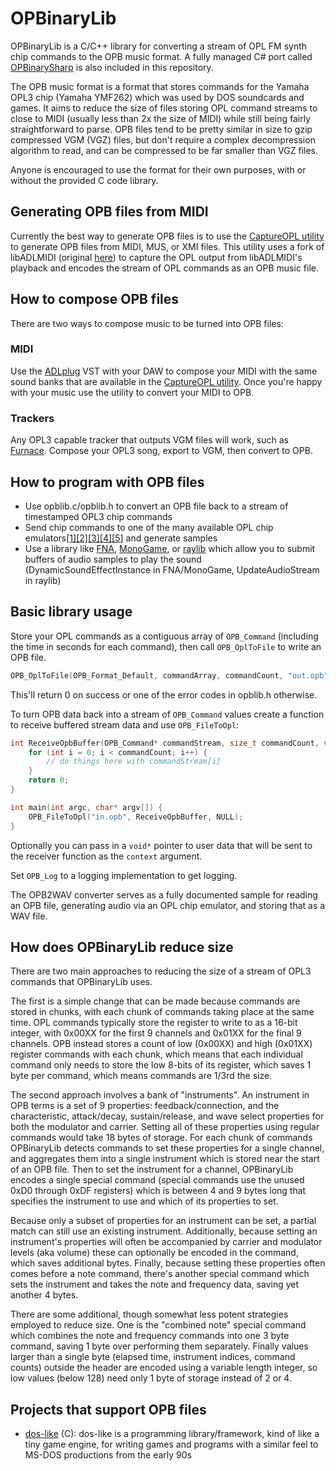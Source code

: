 # OPBinaryLib

OPBinaryLib is a C/C++ library for converting a stream of OPL FM synth chip commands to the OPB music format. A fully managed C# port called [OPBinarySharp](https://github.com/Enichan/OPBinaryLib/tree/main/OPBinarySharp) is also included in this repository.

The OPB music format is a format that stores commands for the Yamaha OPL3 chip (Yamaha YMF262) which was used by DOS soundcards and games. It aims to reduce the size of files storing OPL command streams to close to MIDI (usually less than 2x the size of MIDI) while still being fairly straightforward to parse. OPB files tend to be pretty similar in size to gzip compressed VGM (VGZ) files, but don't require a complex decompression algorithm to read, and can be compressed to be far smaller than VGZ files.

Anyone is encouraged to use the format for their own purposes, with or without the provided C code library.

## Generating OPB files from MIDI

Currently the best way to generate OPB files is to use the [CaptureOPL utility](https://github.com/Enichan/libADLMIDI/releases) to generate OPB files from MIDI, MUS, or XMI files. This utility uses a fork of libADLMIDI (original [here](https://github.com/Wohlstand/libADLMIDI)) to capture the OPL output from libADLMIDI's playback and encodes the stream of OPL commands as an OPB music file.

## How to compose OPB files

There are two ways to compose music to be turned into OPB files:

### MIDI

Use the [ADLplug](https://github.com/jpcima/ADLplug/releases) VST with your DAW to compose your MIDI with the same sound banks that are available in the [CaptureOPL utility](https://github.com/Enichan/libADLMIDI/releases). Once you're happy with your music use the utility to convert your MIDI to OPB.

### Trackers

Any OPL3 capable tracker that outputs VGM files will work, such as [Furnace](https://github.com/tildearrow/furnace/releases). Compose your OPL3 song, export to VGM, then convert to OPB.

## How to program with OPB files

- Use opblib.c/opblib.h to convert an OPB file back to a stream of timestamped OPL3 chip commands
- Send chip commands to one of the many available OPL chip emulators[[1]](https://github.com/aaronsgiles/ymfm)[[2]](https://github.com/nukeykt/Nuked-OPL3)[[3]](https://github.com/rofl0r/woody-opl)[[4]](https://github.com/gtaylormb/opl3_fpga/blob/master/docs/OPL3.java)[[5]](https://github.com/mattiasgustavsson/dos-like/blob/main/source/libs/opl.h) and generate samples
- Use a library like [FNA](https://fna-xna.github.io/), [MonoGame](https://www.monogame.net/), or [raylib](https://www.raylib.com/) which allow you to submit buffers of audio samples to play the sound (DynamicSoundEffectInstance in FNA/MonoGame, UpdateAudioStream in raylib)

## Basic library usage

Store your OPL commands as a contiguous array of `OPB_Command` (including the time in seconds for each command), then call `OPB_OplToFile` to write an OPB file.

```c
OPB_OplToFile(OPB_Format_Default, commandArray, commandCount, "out.opb");
```

This'll return 0 on success or one of the error codes in opblib.h otherwise.

To turn OPB data back into a stream of `OPB_Command` values create a function to receive buffered stream data and use `OPB_FileToOpl`:

```c
int ReceiveOpbBuffer(OPB_Command* commandStream, size_t commandCount, void* context) {
    for (int i = 0; i < commandCount; i++) {
        // do things here with commandStream[i]
    }
    return 0;
}

int main(int argc, char* argv[]) {
    OPB_FileToOpl("in.opb", ReceiveOpbBuffer, NULL);
}
```

Optionally you can pass in a `void*` pointer to user data that will be sent to the receiver function as the `context` argument.

Set `OPB_Log` to a logging implementation to get logging.

The OPB2WAV converter serves as a fully documented sample for reading an OPB file, generating audio via an OPL chip emulator, and storing that as a WAV file.

## How does OPBinaryLib reduce size

There are two main approaches to reducing the size of a stream of OPL3 commands that OPBinaryLib uses.

The first is a simple change that can be made because commands are stored in chunks, with each chunk of commands taking place at the same time. OPL commands typically store the register to write to as a 16-bit integer, with 0x00XX for the first 9 channels and 0x01XX for the final 9 channels. OPB instead stores a count of low (0x00XX) and high (0x01XX) register commands with each chunk, which means that each individual command only needs to store the low 8-bits of its register, which saves 1 byte per command, which means commands are 1/3rd the size.

The second approach involves a bank of "instruments". An instrument in OPB terms is a set of 9 properties: feedback/connection, and the characteristic, attack/decay, sustain/release, and wave select properties for both the modulator and carrier. Setting all of these properties using regular commands would take 18 bytes of storage. For each chunk of commands OPBinaryLib detects commands to set these properties for a single channel, and aggregates them into a single instrument which is stored near the start of an OPB file. Then to set the instrument for a channel, OPBinaryLib encodes a single special command (special commands use the unused 0xD0 through 0xDF registers) which is between 4 and 9 bytes long that specifies the instrument to use and which of its properties to set.

Because only a subset of properties for an instrument can be set, a partial match can still use an existing instrument. Additionally, because setting an instrument's properties will often be accompanied by carrier and modulator levels (aka volume) these can optionally be encoded in the command, which saves additional bytes. Finally, because setting these properties often comes before a note command, there's another special command which sets the instrument and takes the note and frequency data, saving yet another 4 bytes.

There are some additional, though somewhat less potent strategies employed to reduce size. One is the "combined note" special command which combines the note and frequency commands into one 3 byte command, saving 1 byte over performing them separately. Finally values larger than a single byte (elapsed time, instrument indices, command counts) outside the header are encoded using a variable length integer, so low values (below 128) need only 1 byte of storage instead of 2 or 4.

## Projects that support OPB files

- [dos-like](https://github.com/mattiasgustavsson/dos-like) (C): dos-like is a programming library/framework, kind of like a tiny game engine, for writing games and programs with a similar feel to MS-DOS productions from the early 90s